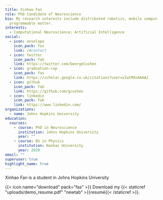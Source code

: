 ```yaml
---
title: Xinhao Fan
role: PhD Candidate of Neuroscience
bio: My research interests include distributed robotics, mobile computing and
  programmable matter.
interests:
  - Computational Neuroscience; Artificial Intelligence
social:
  - icon: envelope
    icon_pack: fas
    link: /#contact
  - icon: twitter
    icon_pack: fab
    link: https://twitter.com/GeorgeCushen
  - icon: graduation-cap
    icon_pack: fas
    link: https://scholar.google.co.uk/citations?user=sIwtMXoAAAAJ
  - icon: github
    icon_pack: fab
    link: https://github.com/gcushen
  - icon: linkedin
    icon_pack: fab
    link: https://www.linkedin.com/
organizations:
  - name: Johns Hopkins University
education:
  courses:
    - course: PhD in Neuroscience
      institution: Johns Hopkins University
      year: ""
    - course: BS in Physics
      institution: Nankai University
      year: 2020
email: ""
superuser: true
highlight_name: true
---
```

Xinhao Fan is a student in Johns Hopkins University

{{< icon name="download" pack="fas" >}} Download my {{< staticref "uploads/demo_resume.pdf" "newtab" >}}resumé{{< /staticref >}}.
